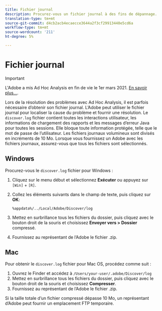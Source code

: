 ```yaml
---
title: Fichier journal
description: Procurez-vous un fichier journal à des fins de dépannage.
translation-type: tm+mt
source-git-commit: d4cb2acb4ecaecce3644a2f3cf29913440e5cd6a
workflow-type: tm+mt
source-wordcount: '211'
ht-degree: 5%

---
```



# Fichier journal

>[!IMPORTANT]
>
>L&#39;Adobe a mis Ad Hoc Analysis en fin de vie le 1er mars 2021. [En savoir plus...](https://adobe.ly/discoverworkspace).

Lors de la résolution des problèmes avec Ad Hoc Analysis, il est parfois nécessaire d’obtenir son fichier journal. L’Adobe peut utiliser le fichier journal pour localiser la cause du problème et fournir une résolution. Le `discover.log` fichier contient toutes les interactions utilisateur, les informations de chargement des rapports et les messages d’erreur Java pour toutes les sessions. Elle bloque toute information protégée, telle que le mot de passe de l’utilisateur. Les fichiers journaux volumineux sont divisés en incréments de 10 Mo. Lorsque vous fournissez un Adobe avec les fichiers journaux, assurez-vous que tous les fichiers sont sélectionnés.

## Windows

Procurez-vous le `discover.log` fichier pour Windows :

1. Cliquez sur le menu début et sélectionnez **Exécuter** ou appuyez sur `[Win]` + `[R]`.
2. Collez les éléments suivants dans le champ de texte, puis cliquez sur **OK**:

   ```text
   %appdata%/../Local/Adobe/Discover/log
   ```

3. Mettez en surbrillance tous les fichiers du dossier, puis cliquez avec le bouton droit de la souris et choisissez **Envoyer vers > Dossier** compressé.
4. Fournissez au représentant de l’Adobe le fichier .zip.

## Mac

Pour obtenir le `discover.log` fichier pour Mac OS, procédez comme suit :

1. Ouvrez le Finder et accédez à `/Users/your-user/.adobe/Discover/log`
2. Mettez en surbrillance tous les fichiers du dossier, puis cliquez avec le bouton droit de la souris et choisissez **Compresser**.
3. Fournissez au représentant de l’Adobe le fichier .zip.

Si la taille totale d’un fichier compressé dépasse 10 Mo, un représentant d’Adobe peut fournir un emplacement FTP temporaire.
